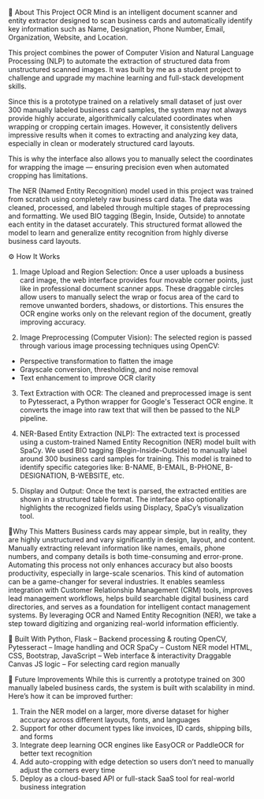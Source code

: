 📄 About This Project
OCR Mind is an intelligent document scanner and entity extractor designed to scan business cards and automatically identify key information such as Name, Designation, Phone Number, Email, Organization, Website, and Location.

This project combines the power of Computer Vision and Natural Language Processing (NLP) to automate the extraction of structured data from unstructured scanned images. It was built by me as a student project to challenge and upgrade my machine learning and full-stack development skills.

Since this is a prototype trained on a relatively small dataset of just over 300 manually labeled business card samples, the system may not always provide highly accurate, algorithmically calculated coordinates when wrapping or cropping certain images. However, it consistently delivers impressive results when it comes to extracting and analyzing key data, especially in clean or moderately structured card layouts.

This is why the interface also allows you to manually select the coordinates for wrapping the image — ensuring precision even when automated cropping has limitations.

The NER (Named Entity Recognition) model used in this project was trained from scratch using completely raw business card data. The data was cleaned, processed, and labeled through multiple stages of preprocessing and formatting. We used BIO tagging (Begin, Inside, Outside) to annotate each entity in the dataset accurately. This structured format allowed the model to learn and generalize entity recognition from highly diverse business card layouts.



⚙️ How It Works
1. Image Upload and Region Selection:
Once a user uploads a business card image, the web interface provides four movable corner points, just like in professional document scanner apps. These draggable circles allow users to manually select the wrap or focus area of the card to remove unwanted borders, shadows, or distortions. This ensures the OCR engine works only on the relevant region of the document, greatly improving accuracy.


2. Image Preprocessing (Computer Vision):
The selected region is passed through various image processing techniques using OpenCV:

- Perspective transformation to flatten the image
- Grayscale conversion, thresholding, and noise removal
- Text enhancement to improve OCR clarity

3. Text Extraction with OCR:
The cleaned and preprocessed image is sent to Pytesseract, a Python wrapper for Google's Tesseract OCR engine. It converts the image into raw text that will then be passed to the NLP pipeline.


4. NER-Based Entity Extraction (NLP):
The extracted text is processed using a custom-trained Named Entity Recognition (NER) model built with SpaCy. We used BIO tagging (Begin-Inside-Outside) to manually label around 300 business card samples for training. This model is trained to identify specific categories like:
B-NAME, B-EMAIL, B-PHONE, B-DESIGNATION, B-WEBSITE, etc.


5. Display and Output:
Once the text is parsed, the extracted entities are shown in a structured table format. The interface also optionally highlights the recognized fields using Displacy, SpaCy’s visualization tool.



📌Why This Matters
Business cards may appear simple, but in reality, they are highly unstructured and vary significantly in design, layout, and content. Manually extracting relevant information like names, emails, phone numbers, and company details is both time-consuming and error-prone. Automating this process not only enhances accuracy but also boosts productivity, especially in large-scale scenarios.
This kind of automation can be a game-changer for several industries. It enables seamless integration with Customer Relationship Management (CRM) tools, improves lead management workflows, helps build searchable digital business card directories, and serves as a foundation for intelligent contact management systems. By leveraging OCR and Named Entity Recognition (NER), we take a step toward digitizing and organizing real-world information efficiently.



🔗 Built With
Python, Flask – Backend processing & routing
OpenCV, Pytesseract – Image handling and OCR
SpaCy – Custom NER model
HTML, CSS, Bootstrap, JavaScript – Web interface & interactivity
Draggable Canvas JS logic – For selecting card region manually


🧬 Future Improvements
While this is currently a prototype trained on 300 manually labeled business cards, the system is built with scalability in mind. Here’s how it can be improved further:

1. Train the NER model on a larger, more diverse dataset for higher accuracy across different layouts, fonts, and languages
2. Support for other document types like invoices, ID cards, shipping bills, and forms
3. Integrate deep learning OCR engines like EasyOCR or PaddleOCR for better text recognition
4. Add auto-cropping with edge detection so users don’t need to manually adjust the corners every time
5. Deploy as a cloud-based API or full-stack SaaS tool for real-world business integration
